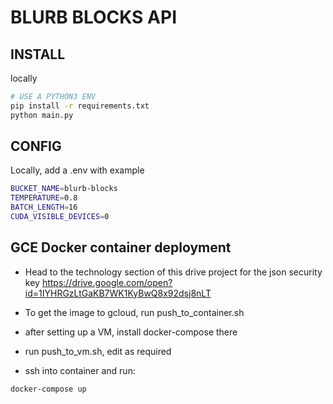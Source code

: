 # BLURB BLOCKS API

## INSTALL

locally
```sh
# USE A PYTHON3 ENV
pip install -r requirements.txt
python main.py
```

## CONFIG

Locally, add a .env with example
```sh
BUCKET_NAME=blurb-blocks
TEMPERATURE=0.8
BATCH_LENGTH=16
CUDA_VISIBLE_DEVICES=0
```

## GCE Docker container deployment

- Head to the technology section of this drive project for the json security key
https://drive.google.com/open?id=1IYHRGzLtGaKB7WK1KyBwQ8x92dsj8nLT

- To get the image to gcloud, run push_to_container.sh

- after setting up a VM, install docker-compose there
- run push_to_vm.sh, edit as required

- ssh into container and run:

```sh
docker-compose up
```